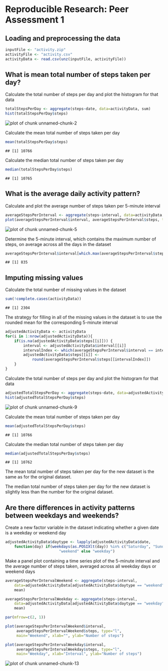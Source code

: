 # Reproducible Research: Peer Assessment 1


## Loading and preprocessing the data

```r
inputFile <- "activity.zip"
activityFile <- "activity.csv"
activityData <- read.csv(unz(inputFile, activityFile))
```

## What is mean total number of steps taken per day?

Calculate the total number of steps per day and plot the histogram for that data

```r
totalStepsPerDay <- aggregate(steps~date, data=activityData, sum)
hist(totalStepsPerDay$steps)
```

![plot of chunk unnamed-chunk-2](figure/unnamed-chunk-2.png) 

Calculate the mean total number of steps taken per day

```r
mean(totalStepsPerDay$steps)
```

```
## [1] 10766
```

Calculate the median total number of steps taken per day

```r
median(totalStepsPerDay$steps)
```

```
## [1] 10765
```

## What is the average daily activity pattern?
Calculate and plot the average number of steps taken per 5-minute interval

```r
averageStepsPerInterval <- aggregate(steps~interval, data=activityData, mean)
plot(averageStepsPerInterval$interval, averageStepsPerInterval$steps, type="l")
```

![plot of chunk unnamed-chunk-5](figure/unnamed-chunk-5.png) 

Determine the 5-minute interval, which contains the maximum number of steps, 
on average across all the days in the dataset

```r
averageStepsPerInterval$interval[which.max(averageStepsPerInterval$steps)]
```

```
## [1] 835
```

## Imputing missing values
Calculate the total number of missing values in the dataset

```r
sum(!complete.cases(activityData))
```

```
## [1] 2304
```

The strategy for filling in all of the missing values in the dataset 
is to use the rounded mean for the corresponding 5-minute interval

```r
adjustedActivityData <- activityData
for(i in 1:nrow(adjustedActivityData)){
    if(is.na(adjustedActivityData$steps[[i]])) {
        interval <- adjustedActivityData$interval[[i]]
        intervalIndex <- which(averageStepsPerInterval$interval == interval)
        adjustedActivityData$steps[[i]] <- 
            round(averageStepsPerInterval$steps[[intervalIndex]])
    }
}
```

Calculate the total number of steps per day and plot the histogram for that data

```r
adjustedTotalStepsPerDay <- aggregate(steps~date, data=adjustedActivityData, sum)
hist(adjustedTotalStepsPerDay$steps)
```

![plot of chunk unnamed-chunk-9](figure/unnamed-chunk-9.png) 

Calculate the mean total number of steps taken per day

```r
mean(adjustedTotalStepsPerDay$steps)
```

```
## [1] 10766
```

Calculate the median total number of steps taken per day

```r
median(adjustedTotalStepsPerDay$steps)
```

```
## [1] 10762
```

The mean total number of steps taken per day for the new dataset 
is the same as for the original dataset.

The median total number of steps taken per day for the new dataset 
is slightly less than the number for the original dataset.

## Are there differences in activity patterns between weekdays and weekends?

Create a new factor variable in the dataset indicating whether a given date 
is a weekday or weekend day

```r
adjustedActivityData$daytype <- lapply(adjustedActivityData$date, 
    function(day) if(weekdays(as.POSIXlt(day)) %in% c("Saturday", "Sunday")) 
                        "weekend" else "weekday")
```

Make a panel plot containing a time series plot of the 5-minute interval 
and the average number of steps taken, averaged across all weekday days
or weekend days

```r
averageStepsPerIntervalWeekend <- aggregate(steps~interval, 
    data=adjustedActivityData[adjustedActivityData$daytype == "weekend", ], 
    mean)

averageStepsPerIntervalWeekday <- aggregate(steps~interval, 
    data=adjustedActivityData[adjustedActivityData$daytype == "weekday", ], 
    mean)

par(mfrow=c(2, 1))

plot(averageStepsPerIntervalWeekend$interval, 
     averageStepsPerIntervalWeekend$steps, type="l", 
     main="Weekend", xlab="", ylab="Number of steps")

plot(averageStepsPerIntervalWeekday$interval, 
     averageStepsPerIntervalWeekday$steps, type="l", 
     main="Weekday", xlab="Interval", ylab="Number of steps")
```

![plot of chunk unnamed-chunk-13](figure/unnamed-chunk-13.png) 
